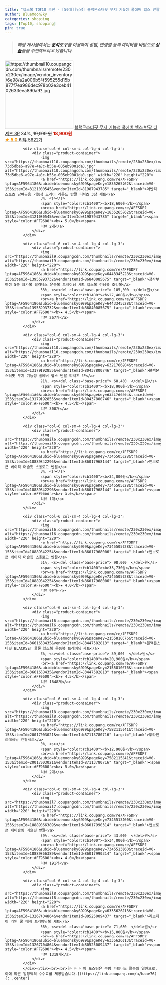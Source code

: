 ```yaml
---
title: "헬스복 TOP10 추천 - [50대][남성] 블랙몬스터핏 무지 기능성 쿨에버 헬스 반팔 티셔츠 3P"
author: BlueMoonSky
categories: shopping
tags: [Top10, shopping]
pin: true
---
```


> ##### 해당 게시물에서는 [**분석도구**](https://itemscout.io/)를 이용하여 **성별**, **연령별** 등의 데이터를 바탕으로 [**상품**](https://link.coupang.com/a/baae76)들을 추천해드리고 있습니다.
<div class="container"><div class="row">
            <div class="col-6 col-sm-4 col-lg-4 col-lg-3">
                <div class="product-container">
                    <img src="https://thumbnail10.coupangcdn.com/thumbnails/remote/230x230ex/image/vendor_inventory/6e98/a2a006b54f595255d15b877f7ea986dec978b02e3ceb4102633eea890a92.jpg" alt="https://thumbnail10.coupangcdn.com/thumbnails/remote/230x230ex/image/vendor_inventory/6e98/a2a006b54f595255d15b877f7ea986dec978b02e3ceb4102633eea890a92.jpg" width="220" height="220">
                    <a href="https://link.coupang.com/re/AFFSDP?lptag=AF5964186&subid=bluemoonsky6999&pageKey=6321766904&traceid=V0-153&itemId=13179192855&vendorItemId=80437800746" target="_blank">블랙몬스터핏 무지 기능성 쿨에버 헬스 반팔 티셔츠 3P</a>
                    34%, <s><del class="base-price"> 19,000  </del>원</s> 
                    <span style="color:#cb1400"><b>18,900원</b></span>
                    <br><a href="https://link.coupang.com/re/AFFSDP?lptag=AF5964186&subid=bluemoonsky6999&pageKey=6321766904&traceid=V0-153&itemId=13179192855&vendorItemId=80437800746" target="_blank"><span style="color:#FF9600"><b>★ 5.0</b></span>
                    리뷰 5622개</a>
                </div>
            </div>
            
            <div class="col-6 col-sm-4 col-lg-4 col-lg-3">
                <div class="product-container">
                    <img src="https://thumbnail10.coupangcdn.com/thumbnails/remote/230x230ex/image/retail/images/38712331961709-73d5dbe6-a97e-4a8c-b55e-005eb9001da0.jpg" alt="https://thumbnail10.coupangcdn.com/thumbnails/remote/230x230ex/image/retail/images/38712331961709-73d5dbe6-a97e-4a8c-b55e-005eb9001da0.jpg" width="220" height="220">
                    <a href="https://link.coupang.com/re/AFFSDP?lptag=AF5964186&subid=bluemoonsky6999&pageKey=1835265762&traceid=V0-153&itemId=3121080545&vendorItemId=81987943785" target="_blank">어반티 스포츠 남여공용 기능성 드라이 라운드 반팔 티셔츠 3장 세트</a>
                    0%, <s></s> 
                    <span style="color:#cb1400"><b>18,600원</b></span>
                    <br><a href="https://link.coupang.com/re/AFFSDP?lptag=AF5964186&subid=bluemoonsky6999&pageKey=1835265762&traceid=V0-153&itemId=3121080545&vendorItemId=81987943785" target="_blank"><span style="color:#FF9600"><b>★ 5.0</b></span>
                    리뷰 2개</a>
                </div>
            </div>
            
            <div class="col-6 col-sm-4 col-lg-4 col-lg-3">
                <div class="product-container">
                    <img src="https://thumbnail9.coupangcdn.com/thumbnails/remote/230x230ex/image/vendor_inventory/87f1/d53f3ba3a979af4d41432f108c62cba7cb11d9aac0be896348752588e92c.jpg" alt="https://thumbnail9.coupangcdn.com/thumbnails/remote/230x230ex/image/vendor_inventory/87f1/d53f3ba3a979af4d41432f108c62cba7cb11d9aac0be896348752588e92c.jpg" width="220" height="220">
                    <a href="https://link.coupang.com/re/AFFSDP?lptag=AF5964186&subid=bluemoonsky6999&pageKey=6443345228&traceid=V0-153&itemId=13955993732&vendorItemId=86840085675" target="_blank">장사부 여성 5종 요가복 필라테스 운동복 트레이닝 세트 헬스복 런닝복 조깅복</a>
                    63%, <s><del class="base-price"> 105,300  </del>원</s> 
                    <span style="color:#cb1400"><b>27,400원</b></span>
                    <br><a href="https://link.coupang.com/re/AFFSDP?lptag=AF5964186&subid=bluemoonsky6999&pageKey=6443345228&traceid=V0-153&itemId=13955993732&vendorItemId=86840085675" target="_blank"><span style="color:#FF9600"><b>★ 4.5</b></span>
                    리뷰 267개</a>
                </div>
            </div>
            
            <div class="col-6 col-sm-4 col-lg-4 col-lg-3">
                <div class="product-container">
                    <img src="https://thumbnail10.coupangcdn.com/thumbnails/remote/230x230ex/image/vendor_inventory/6e98/a2a006b54f595255d15b877f7ea986dec978b02e3ceb4102633eea890a92.jpg" alt="https://thumbnail10.coupangcdn.com/thumbnails/remote/230x230ex/image/vendor_inventory/6e98/a2a006b54f595255d15b877f7ea986dec978b02e3ceb4102633eea890a92.jpg" width="220" height="220">
                    <a href="https://link.coupang.com/re/AFFSDP?lptag=AF5964186&subid=bluemoonsky6999&pageKey=6321766904&traceid=V0-153&itemId=13179192855&vendorItemId=80437800746" target="_blank">블랙몬스터핏 무지 기능성 쿨에버 헬스 반팔 티셔츠 3P</a>
                    21%, <s><del class="base-price"> 68,400  </del>원</s> 
                    <span style="color:#cb1400"><b>18,900원</b></span>
                    <br><a href="https://link.coupang.com/re/AFFSDP?lptag=AF5964186&subid=bluemoonsky6999&pageKey=6321766904&traceid=V0-153&itemId=13179192855&vendorItemId=80437800746" target="_blank"><span style="color:#FF9600"><b>★ 4.5</b></span>
                    리뷰 300개</a>
                </div>
            </div>
            
            <div class="col-6 col-sm-4 col-lg-4 col-lg-3">
                <div class="product-container">
                    <img src="https://thumbnail6.coupangcdn.com/thumbnails/remote/230x230ex/image/vendor_inventory/59fb/d3752029a678f943f4aaa5d84b47ebc60870346a0a528881a15fde28d750.jpg" alt="https://thumbnail6.coupangcdn.com/thumbnails/remote/230x230ex/image/vendor_inventory/59fb/d3752029a678f943f4aaa5d84b47ebc60870346a0a528881a15fde28d750.jpg" width="220" height="220">
                    <a href="https://link.coupang.com/re/AFFSDP?lptag=AF5964186&subid=bluemoonsky6999&pageKey=7345505028&traceid=V0-153&itemId=18889842296&vendorItemId=86017968144" target="_blank">언브로큰 베이직 머슬핏 스몰로고 반팔</a>
                    0%, <s></s> 
                    <span style="color:#cb1400"><b>34,000원</b></span>
                    <br><a href="https://link.coupang.com/re/AFFSDP?lptag=AF5964186&subid=bluemoonsky6999&pageKey=7345505028&traceid=V0-153&itemId=18889842296&vendorItemId=86017968144" target="_blank"><span style="color:#FF9600"><b>★ 3.0</b></span>
                    리뷰 1개</a>
                </div>
            </div>
            
            <div class="col-6 col-sm-4 col-lg-4 col-lg-3">
                <div class="product-container">
                    <img src="https://thumbnail6.coupangcdn.com/thumbnails/remote/230x230ex/image/vendor_inventory/d700/b6815c3741bd907c86cf6d1de9999f01358db9fd52e85424b2e1f3cbea76.jpg" alt="https://thumbnail6.coupangcdn.com/thumbnails/remote/230x230ex/image/vendor_inventory/d700/b6815c3741bd907c86cf6d1de9999f01358db9fd52e85424b2e1f3cbea76.jpg" width="220" height="220">
                    <a href="https://link.coupang.com/re/AFFSDP?lptag=AF5964186&subid=bluemoonsky6999&pageKey=7345505028&traceid=V0-153&itemId=18889842254&vendorItemId=86017968006" target="_blank">언브로큰 베이직 머슬핏 스몰로고 반팔</a>
                    61%, <s><del class="base-price"> 98,000  </del>원</s> 
                    <span style="color:#cb1400"><b>33,730원</b></span>
                    <br><a href="https://link.coupang.com/re/AFFSDP?lptag=AF5964186&subid=bluemoonsky6999&pageKey=7345505028&traceid=V0-153&itemId=18889842254&vendorItemId=86017968006" target="_blank"><span style="color:#FF9600"><b>★ 4.0</b></span>
                    리뷰 96개</a>
                </div>
            </div>
            
            <div class="col-6 col-sm-4 col-lg-4 col-lg-3">
                <div class="product-container">
                    <img src="https://thumbnail6.coupangcdn.com/thumbnails/remote/230x230ex/image/vendor_inventory/35de/677d67282d75995b839642444959f12a9d93056476ee3152b083582be6be.jpg" alt="https://thumbnail6.coupangcdn.com/thumbnails/remote/230x230ex/image/vendor_inventory/35de/677d67282d75995b839642444959f12a9d93056476ee3152b083582be6be.jpg" width="220" height="220">
                    <a href="https://link.coupang.com/re/AFFSDP?lptag=AF5964186&subid=bluemoonsky6999&pageKey=2155810376&traceid=V0-153&itemId=3661658435&vendorItemId=83447582813" target="_blank">블랙몬스터핏 BLACKSET 쿨론 헬스복 운동복 트레이닝 세트</a>
                    6%, <s><del class="base-price"> 59,000  </del>원</s> 
                    <span style="color:#cb1400"><b>20,900원</b></span>
                    <br><a href="https://link.coupang.com/re/AFFSDP?lptag=AF5964186&subid=bluemoonsky6999&pageKey=2155810376&traceid=V0-153&itemId=3661658435&vendorItemId=83447582813" target="_blank"><span style="color:#FF9600"><b>★ 4.5</b></span>
                    리뷰 1648개</a>
                </div>
            </div>
            
            <div class="col-6 col-sm-4 col-lg-4 col-lg-3">
                <div class="product-container">
                    <img src="https://thumbnail8.coupangcdn.com/thumbnails/remote/230x230ex/image/vendor_inventory/85df/1fd772d18540766539d6a3972f6006214fdf368cca158ff940eb10728974.jpg" alt="https://thumbnail8.coupangcdn.com/thumbnails/remote/230x230ex/image/vendor_inventory/85df/1fd772d18540766539d6a3972f6006214fdf368cca158ff940eb10728974.jpg" width="220" height="220">
                    <a href="https://link.coupang.com/re/AFFSDP?lptag=AF5964186&subid=bluemoonsky6999&pageKey=7582115041&traceid=V0-153&itemId=20017003021&vendorItemId=87113780716" target="_blank">투라인 트레이닝 긴팔세트</a>
                    0%, <s></s> 
                    <span style="color:#cb1400"><b>12,900원</b></span>
                    <br><a href="https://link.coupang.com/re/AFFSDP?lptag=AF5964186&subid=bluemoonsky6999&pageKey=7582115041&traceid=V0-153&itemId=20017003021&vendorItemId=87113780716" target="_blank"><span style="color:#FF9600"><b>★ 5.0</b></span>
                    리뷰 2개</a>
                </div>
            </div>
            
            <div class="col-6 col-sm-4 col-lg-4 col-lg-3">
                <div class="product-container">
                    <img src="https://thumbnail7.coupangcdn.com/thumbnails/remote/230x230ex/image/vendor_inventory/b982/9efc4a9334167f8622185f91fb28930e8da53885ec29f0fb6692525cc1c0.jpg" alt="https://thumbnail7.coupangcdn.com/thumbnails/remote/230x230ex/image/vendor_inventory/b982/9efc4a9334167f8622185f91fb28930e8da53885ec29f0fb6692525cc1c0.jpg" width="220" height="220">
                    <a href="https://link.coupang.com/re/AFFSDP?lptag=AF5964186&subid=bluemoonsky6999&pageKey=7345513160&traceid=V0-153&itemId=18889866389&vendorItemId=86017990314" target="_blank">언브로큰 세미슬림 머슬핏 반팔</a>
                    39%, <s><del class="base-price"> 43,000  </del>원</s> 
                    <span style="color:#cb1400"><b>34,000원</b></span>
                    <br><a href="https://link.coupang.com/re/AFFSDP?lptag=AF5964186&subid=bluemoonsky6999&pageKey=7345513160&traceid=V0-153&itemId=18889866389&vendorItemId=86017990314" target="_blank"><span style="color:#FF9600"><b>★ 4.0</b></span>
                    리뷰 191개</a>
                </div>
            </div>
            
            <div class="col-6 col-sm-4 col-lg-4 col-lg-3">
                <div class="product-container">
                    <img src="https://thumbnail8.coupangcdn.com/thumbnails/remote/230x230ex/image/vendor_inventory/1e19/fc16917907e1749c3102242aa66868ecbfa3d8d4ac8fc06547aaf6c6ce46.jpg" alt="https://thumbnail8.coupangcdn.com/thumbnails/remote/230x230ex/image/vendor_inventory/1e19/fc16917907e1749c3102242aa66868ecbfa3d8d4ac8fc06547aaf6c6ce46.jpg" width="220" height="220">
                    <a href="https://link.coupang.com/re/AFFSDP?lptag=AF5964186&subid=bluemoonsky6999&pageKey=6335626113&traceid=V0-153&itemId=13267404864&vendorItemId=80525009437" target="_blank">리츠제이 라인 쿨 매쉬 트레이닝복 세트</a>
                    66%, <s><del class="base-price"> 71,650  </del>원</s> 
                    <span style="color:#cb1400"><b>15,000원</b></span>
                    <br><a href="https://link.coupang.com/re/AFFSDP?lptag=AF5964186&subid=bluemoonsky6999&pageKey=6335626113&traceid=V0-153&itemId=13267404864&vendorItemId=80525009437" target="_blank"><span style="color:#FF9600"><b>★ 4.5</b></span>
                    리뷰 1319개</a>
                </div>
            </div>
            </div></div><br><br>[💦 💦 💦 이 포스팅은 쿠팡 파트너스 활동의 일환으로, 이에 따른 일정액의 수수료를 제공받습니다.](https://link.coupang.com/a/baae76){: .center}